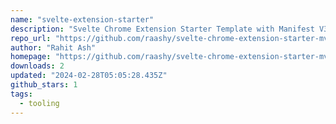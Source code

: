 ```yaml
---
name: "svelte-extension-starter"
description: "Svelte Chrome Extension Starter Template with Manifest V3"
repo_url: "https://github.com/raashy/svelte-chrome-extension-starter-mv3"
author: "Rahit Ash"
homepage: "https://github.com/raashy/svelte-chrome-extension-starter-mv3"
downloads: 2
updated: "2024-02-28T05:05:28.435Z"
github_stars: 1
tags: 
  - tooling
---
```

